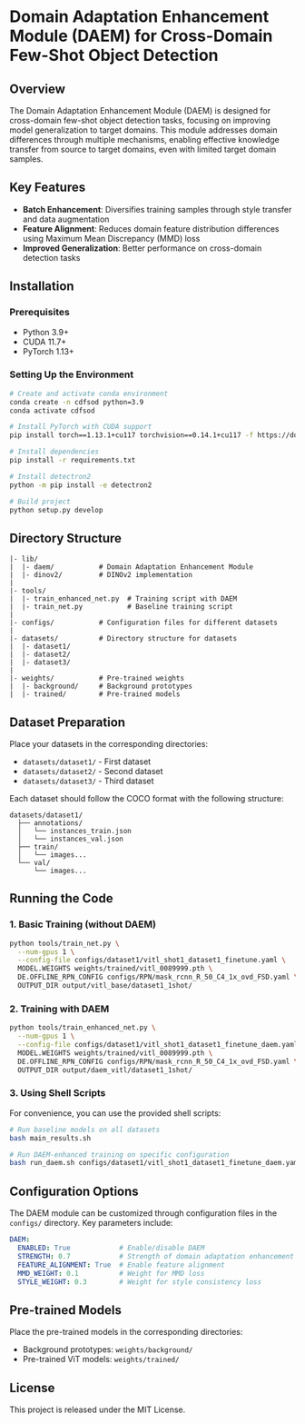 # Domain Adaptation Enhancement Module (DAEM) for Cross-Domain Few-Shot Object Detection

## Overview

The Domain Adaptation Enhancement Module (DAEM) is designed for cross-domain few-shot object detection tasks, focusing on improving model generalization to target domains. This module addresses domain differences through multiple mechanisms, enabling effective knowledge transfer from source to target domains, even with limited target domain samples.

## Key Features

- **Batch Enhancement**: Diversifies training samples through style transfer and data augmentation
- **Feature Alignment**: Reduces domain feature distribution differences using Maximum Mean Discrepancy (MMD) loss
- **Improved Generalization**: Better performance on cross-domain detection tasks

## Installation

### Prerequisites

- Python 3.9+
- CUDA 11.7+
- PyTorch 1.13+

### Setting Up the Environment

```bash
# Create and activate conda environment
conda create -n cdfsod python=3.9
conda activate cdfsod

# Install PyTorch with CUDA support
pip install torch==1.13.1+cu117 torchvision==0.14.1+cu117 -f https://download.pytorch.org/whl/torch_stable.html

# Install dependencies
pip install -r requirements.txt

# Install detectron2
python -m pip install -e detectron2

# Build project
python setup.py develop
```

## Directory Structure

```
|- lib/
|  |- daem/           # Domain Adaptation Enhancement Module
|  |- dinov2/         # DINOv2 implementation
|
|- tools/
|  |- train_enhanced_net.py  # Training script with DAEM
|  |- train_net.py           # Baseline training script
|
|- configs/           # Configuration files for different datasets
|
|- datasets/          # Directory structure for datasets
|  |- dataset1/
|  |- dataset2/
|  |- dataset3/
|
|- weights/           # Pre-trained weights
|  |- background/     # Background prototypes
|  |- trained/        # Pre-trained models
```

## Dataset Preparation

Place your datasets in the corresponding directories:
- `datasets/dataset1/` - First dataset
- `datasets/dataset2/` - Second dataset
- `datasets/dataset3/` - Third dataset

Each dataset should follow the COCO format with the following structure:
```
datasets/dataset1/
  ├── annotations/
  │   └── instances_train.json
  │   └── instances_val.json
  ├── train/
  │   └── images...
  └── val/
      └── images...
```

## Running the Code

### 1. Basic Training (without DAEM)

```bash
python tools/train_net.py \
  --num-gpus 1 \
  --config-file configs/dataset1/vitl_shot1_dataset1_finetune.yaml \
  MODEL.WEIGHTS weights/trained/vitl_0089999.pth \
  DE.OFFLINE_RPN_CONFIG configs/RPN/mask_rcnn_R_50_C4_1x_ovd_FSD.yaml \
  OUTPUT_DIR output/vitl_base/dataset1_1shot/
```

### 2. Training with DAEM

```bash
python tools/train_enhanced_net.py \
  --num-gpus 1 \
  --config-file configs/dataset1/vitl_shot1_dataset1_finetune_daem.yaml \
  MODEL.WEIGHTS weights/trained/vitl_0089999.pth \
  DE.OFFLINE_RPN_CONFIG configs/RPN/mask_rcnn_R_50_C4_1x_ovd_FSD.yaml \
  OUTPUT_DIR output/daem_vitl/dataset1_1shot/
```

### 3. Using Shell Scripts

For convenience, you can use the provided shell scripts:

```bash
# Run baseline models on all datasets
bash main_results.sh

# Run DAEM-enhanced training on specific configuration
bash run_daem.sh configs/dataset1/vitl_shot1_dataset1_finetune_daem.yaml
```

## Configuration Options

The DAEM module can be customized through configuration files in the `configs/` directory. Key parameters include:

```yaml
DAEM:
  ENABLED: True            # Enable/disable DAEM
  STRENGTH: 0.7            # Strength of domain adaptation enhancement
  FEATURE_ALIGNMENT: True  # Enable feature alignment
  MMD_WEIGHT: 0.1          # Weight for MMD loss
  STYLE_WEIGHT: 0.3        # Weight for style consistency loss
```

## Pre-trained Models

Place the pre-trained models in the corresponding directories:
- Background prototypes: `weights/background/`
- Pre-trained ViT models: `weights/trained/`

## License

This project is released under the MIT License. 